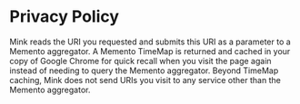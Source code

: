 # Privacy Policy

Mink reads the URI you requested and submits this URI as a parameter to a 
Memento aggregator. A Memento TimeMap is returned and cached in your copy of 
Google Chrome for quick recall when you visit the page again instead of needing 
to query the Memento aggregator. Beyond TimeMap caching, Mink does not send 
URIs you visit to any service other than the Memento aggregator.